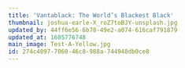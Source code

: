 ```yaml
---
title: 'Vantablack: The World’s Blackest Black'
thumbnail: joshua-earle-X_roZ7toBJY-unsplash.jpg
updated_by: 44ff6e56-6b78-49e2-a074-616caf791879
updated_at: 1605776748
main_image: Test-A-Yellow.jpg
id: 274c4097-7060-46c8-988a-744948db0ce8
---
```

